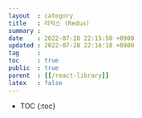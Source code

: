```yaml
---
layout  : category
title   : 리덕스 (Redux)
summary : 
date    : 2022-07-28 22:15:50 +0900
updated : 2022-07-28 22:16:18 +0900
tag     : 
toc     : true
public  : true
parent  : [[/react-library]]
latex   : false
---
```

* TOC
{:toc}

